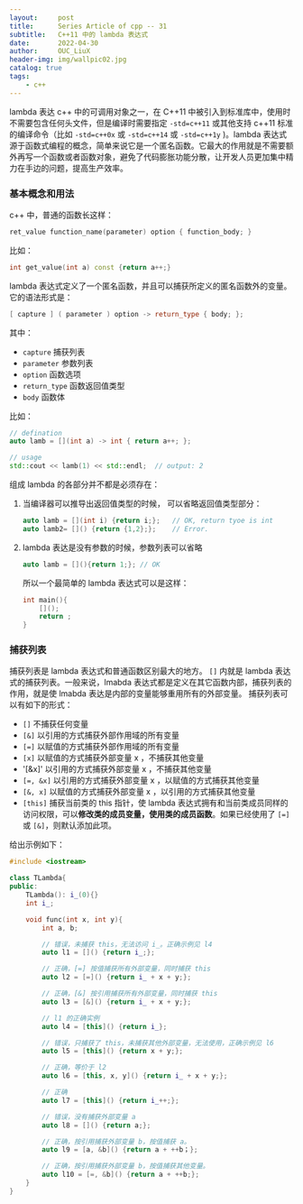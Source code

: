 ```yaml
---
layout:     post
title:      Series Article of cpp -- 31          
subtitle:   C++11 中的 lambda 表达式               
date:       2022-04-30
author:     OUC_LiuX
header-img: img/wallpic02.jpg
catalog: true
tags:          
    - c++
---      
```


lambda 表达 c++ 中的可调用对象之一，在 C++11 中被引入到标准库中，使用时不需要包含任何头文件，但是编译时需要指定 `-std=c++11` 或其他支持 c++11 标准的编译命令（比如 `-std=c++0x` 或 `-std=c++14` 或 `-std=c++1y` )。lambda 表达式源于函数式编程的概念，简单来说它是一个匿名函数。它最大的作用就是不需要额外再写一个函数或者函数对象，避免了代码膨胀功能分散，让开发人员更加集中精力在手边的问题，提高生产效率。            

### 基本概念和用法           

c++ 中，普通的函数长这样：          
```c++
ret_value function_name(parameter) option { function_body; }       
```       

比如：        
```c++
int get_value(int a) const {return a++;}          
```      

lambda 表达式定义了一个匿名函数，并且可以捕获所定义的匿名函数外的变量。它的语法形式是：
```c++
[ capture ] ( parameter ) option -> return_type { body; };
```        
其中：       
* `capture` 捕获列表        
* `parameter` 参数列表        
* `option` 函数选项         
* `return_type` 函数返回值类型        
* `body` 函数体        

比如：
```c++
// defination           
auto lamb = [](int a) -> int { return a++; };

// usage         
std::cout << lamb(1) << std::endl;  // output: 2              
```

组成 lambda 的各部分并不都是必须存在：          
1. 当编译器可以推导出返回值类型的时候， 可以省略返回值类型部分：          
   ```c++
   auto lamb = [](int i) {return i;}; 	// OK, return tyoe is int         
   auto lamb2= []() {return {1,2};};	// Error.             
   ```

2. lambda 表达是没有参数的时候，参数列表可以省略           
   ```c++
   auto lamb = [](){return 1;};	// OK             
   ```
   所以一个最简单的 lambda 表达式可以是这样：         
   ```c++
   int main(){
	   []();
	   return ;
   }
   ```

### 捕获列表        
捕获列表是 lambda 表达式和普通函数区别最大的地方。 `[]` 内就是 lambda 表达式的捕获列表。一般来说，lmabda 表达式都是定义在其它函数内部，捕获列表的作用，就是使 lmabda 表达是内部的变量能够重用所有的外部变量。 捕获列表可以有如下的形式：        
* `[]` 不捕获任何变量       
* `[&]` 以引用的方式捕获外部作用域的所有变量           
* `[=]` 以赋值的方式捕获外部作用域的所有变量        
* `[x]` 以赋值的方式捕获外部变量 x ，不捕获其他变量           
* '[&x]' 以引用的方式捕获外部变量 x ，不捕获其他变量          
* `[=, &x]` 以引用的方式捕获外部变量 x ，以赋值的方式捕获其他变量        
* `[&, x]` 以赋值的方式捕获外部变量 x ，以引用的方式捕获其他变量        
* `[this]` 捕获当前类的 this 指针，使 lambda 表达式拥有和当前类成员同样的访问权限，可以**修改类的成员变量，使用类的成员函数**。如果已经使用了 `[=]` 或 `[&]`，则默认添加此项。        

给出示例如下：           
```c++
#include <iostream>

class TLambda{
public:
	TLambda(): i_(0){}
	int i_;

	void func(int x, int y){
		int a, b;

		// 错误，未捕获 this，无法访问 i_。正确示例见 l4                 
		auto l1 = []() {return i_;};

		// 正确，[=] 按值捕获所有外部变量，同时捕获 this           
		auto l2 = [=]() {return i_ + x + y;};

		// 正确，[&] 按引用捕获所有外部变量，同时捕获 this       
		auto l3 = [&]() {return i_ + x + y;};

		// l1 的正确实例         
		auto l4 = [this]() {return i_};

		// 错误，只捕获了 this，未捕获其他外部变量，无法使用，正确示例见 l6        
		auto l5 = [this]() {return x + y;};

		// 正确，等价于 l2           
		auto l6 = [this, x, y]() {return i_ + x + y;};

		// 正确          
		auto l7 = [this]() {return i_++;};

		// 错误，没有捕获外部变量 a            
		auto l8 = []() {return a;};

		// 正确，按引用捕获外部变量 b，按值捕获 a。           
		auto l9 = [a, &b]() {return a + ++b；};

		// 正确，按引用捕获外部变量 b，按值捕获其他变量。            
		auto l10 = [=, &b]() {return a + ++b;};
	}
}
```

